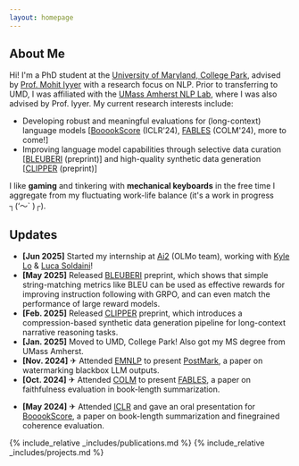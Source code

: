 ```yaml
---
layout: homepage
---
```


## About Me

Hi! I'm a PhD student at the <a href='http://www.cs.umd.edu/'>University of Maryland, College Park</a>, advised by <a href='https://people.cs.umass.edu/~miyyer/'>Prof. Mohit Iyyer</a> with a research focus on NLP. Prior to transferring to UMD, I was affiliated with the <a href='https://nlp.cs.umass.edu/'>UMass Amherst NLP Lab</a>, where I was also advised by Prof. Iyyer. My current research interests include:

- Developing robust and meaningful evaluations for (long-context) language models [[BooookScore](https://openreview.net/pdf?id=7Ttk3RzDeu) (ICLR'24), [FABLES](https://openreview.net/pdf?id=YfHxQSoaWU) (COLM'24), more to come!]
- Improving language model capabilities through selective data curation [[BLEUBERI](https://arxiv.org/pdf/2505.11080) (preprint)] and high-quality synthetic data generation [[CLIPPER](https://arxiv.org/pdf/2502.14854) (preprint)]

I like **gaming** and tinkering with **mechanical keyboards** in the free time I aggregate from my fluctuating work-life balance (it's a work in progress ┐(‘～` )┌).

## Updates

- **[Jun 2025]** Started my internship at [Ai2](https://allenai.org/) (OLMo team), working with [Kyle Lo](https://kyleclo.com/) & [Luca Soldaini](https://soldaini.net/)!
- **[May 2025]** Released [BLEUBERI](https://arxiv.org/pdf/2505.11080) preprint, which shows that simple string-matching metrics like BLEU can be used as effective rewards for improving instruction following with GRPO, and can even match the performance of large reward models.
- **[Feb. 2025]** Released [CLIPPER](https://arxiv.org/pdf/2502.14854) preprint, which introduces a compression-based synthetic data generation pipeline for long-context narrative reasoning tasks.
- **[Jan. 2025]** Moved to UMD, College Park! Also got my MS degree from UMass Amherst.
- **[Nov. 2024]** ✈ Attended [EMNLP](https://2024.emnlp.org/) to present [PostMark](https://arxiv.org/pdf/2406.14517), a paper on watermarking blackbox LLM outputs.
- **[Oct. 2024]** ✈ Attended [COLM](https://2024.colmweb.org/) to present [FABLES](https://openreview.net/pdf?id=YfHxQSoaWU), a paper on faithfulness evaluation in book-length summarization.
<!-- - **[Sep. 2024]** [PostMark](https://arxiv.org/pdf/2406.14517) paper on watermarking blackbox LLM outputs is accepted into [EMNLP](https://2024.emnlp.org/) main conference. -->
<!-- - **[Jul. 2024]** [FABLES](https://openreview.net/pdf?id=YfHxQSoaWU) paper on faithfulness evaluation in book-length summarization is accepted into [COLM](https://colmweb.org/). -->
<!-- - **[Jun. 2024]** Our [preprint](https://arxiv.org/pdf/2406.14517) on watermarking blackbox LLM outputs is out. -->
- **[May 2024]** ✈ Attended [ICLR](https://iclr.cc/Conferences/2024) and gave an oral presentation for [BooookScore](https://openreview.net/pdf?id=7Ttk3RzDeu), a paper on book-length summarization and finegrained coherence evaluation.
<!-- - **[Apr. 2024]** Our [preprint](https://arxiv.org/pdf/2404.01261) on faithfulness evaluation in book-length summarization is out. -->
<!-- - **[Apr. 2024]** [BooookScore](https://github.com/lilakk/BooookScore) is now available as a Python package. -->
<!-- - **[Feb. 2024]** [BooookScore](https://openreview.net/pdf?id=7Ttk3RzDeu) paper on book-length summarization is accepted to [ICLR](https://iclr.cc/Conferences/2024) for oral presentation. -->
<!-- - **[Oct. 2022]** [RankGen](https://arxiv.org/pdf/2205.09726.pdf) paper accepted into EMNLP 2022 main conference. -->
<!-- - **[Sep. 2022]** Started my PhD! -->
<!-- - **[Feb. 2022]** [ReLiC](https://arxiv.org/pdf/2203.10053.pdf) paper accepted into ACL 2022 conference. -->

{% include_relative _includes/publications.md %}
{% include_relative _includes/projects.md %}

<!-- {% include_relative _includes/services.md %} -->
